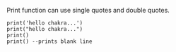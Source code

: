Print function can use single quotes and double quotes.

```
print('hello chakra...')
print("hello chakra...")
print()
print() --prints blank line
```
